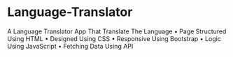 # Language-Translator
A Language Translator App That Translate The Language
• Page Structured Using HTML 
• Designed Using CSS 
• Responsive Using Bootstrap 
• Logic Using JavaScript
• Fetching Data Using API